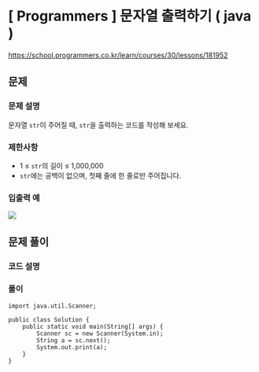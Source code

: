 # [ Programmers ]  문자열 출력하기 ( java )
https://school.programmers.co.kr/learn/courses/30/lessons/181952
## 문제 
### 문제 설명
문자열 `str`이 주어질 때, `str`을 출력하는 코드를 작성해 보세요.

### 제한사항
- 1 ≤ `str`의 길이 ≤ 1,000,000
- `str`에는 공백이 없으며, 첫째 줄에 한 줄로만 주어집니다.

### 입출력 예
![](https://i.imgur.com/4FThLrv.png)

## 문제 풀이
### 코드 설명

### 풀이
```
import java.util.Scanner;

public class Solution {
    public static void main(String[] args) {
        Scanner sc = new Scanner(System.in);
        String a = sc.next();
        System.out.print(a);
    }
}
```

